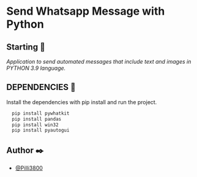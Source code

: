 # Send Whatsapp Message with Python

## Starting 🚀
_Application to send automated messages that include text and images in PYTHON 3.9 language._

## DEPENDENCIES 🔧

Install the dependencies with pip install and run the project.

```bash
  pip install pywhatkit
  pip install pandas
  pip install win32
  pip install pyautogui
```

## Author ✒️
- [@Pilli3800](https://www.github.com/Pilli3800)
